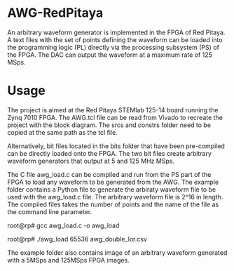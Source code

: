 # AWG-RedPitaya
An arbitrary waveform generator is implemented in the FPGA of Red Pitaya. A text files with the set of points defining the waveform can be loaded into the programming logic (PL) directly via the processing subsystem (PS) of the FPGA. The DAC can output the waveform at a maximum rate of 125 MSps.

# Usage
The project is aimed at the Red Pitaya STEMlab 125-14 board running the Zynq 7010 FPGA. 
The AWG.tcl file can be read from Vivado to recreate the project with the block diagram. The srcs and constrs folder need to be copied at the same path as the tcl file.

Alternatively, bit files located in the bits folder that have been pre-compiled can be directly loaded onto the FPGA. The two bit files create arbitrary waveform generators that output at 5 and 125 MHz MSps.

The C file awg_load.c can be compiled and run from the PS part of the FPGA to load any waveform to be generated from the AWG. The example folder contains a Python file to generate the arbiraty waveform file to be used with the awg_load.c file. The arbitrary waveform file is 2^16 in length. The compiled files takes the number of points and the name of the file as the command line parameter.

root@rp# gcc awg_load.c -o awg_load

root@rp# ./awg_load 65536 awg_double_lor.csv

The example folder also contains image of an arbitrary waveform generated with a 5MSps and 125MSps FPGA images.




